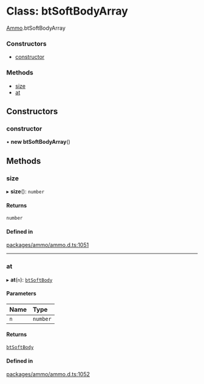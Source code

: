 # Class: btSoftBodyArray

[Ammo](../modules/Ammo.md).btSoftBodyArray

### Constructors

- [constructor](Ammo.btSoftBodyArray.md#constructor)

### Methods

- [size](Ammo.btSoftBodyArray.md#size)
- [at](Ammo.btSoftBodyArray.md#at)

## Constructors

### constructor

• **new btSoftBodyArray**()

## Methods

### size

▸ **size**(): `number`

#### Returns

`number`

#### Defined in

[packages/ammo/ammo.d.ts:1051](https://github.com/Orillusion/orillusion/blob/main/packages/ammo/ammo.d.ts#L1051)

___

### at

▸ **at**(`n`): [`btSoftBody`](Ammo.btSoftBody.md)

#### Parameters

| Name | Type |
| :------ | :------ |
| `n` | `number` |

#### Returns

[`btSoftBody`](Ammo.btSoftBody.md)

#### Defined in

[packages/ammo/ammo.d.ts:1052](https://github.com/Orillusion/orillusion/blob/main/packages/ammo/ammo.d.ts#L1052)
